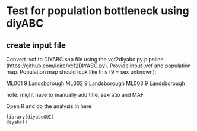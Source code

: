 # Test for population bottleneck using diyABC

## create input file

Convert .vcf to DIYABC.snp file using the vcf2diyabc.py pipeline (https://github.com/loire/vcf2DIYABC.py).
Provide input .vcf and population map.
Population map should look like this (9 = sex unknown):

ML001	9	Landsborough
ML002	9	Landsborough
ML003	9	Landsborough

note: might have to manually add title, sexratio and MAF

Open R and do the analysis in here

```{r}
library(diyabcGUI)
diyabc()
```